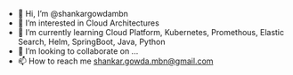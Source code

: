 - 👋 Hi, I’m @shankargowdambn
- 👀 I’m interested in Cloud Architectures
- 🌱 I’m currently learning Cloud Platform, Kubernetes, Promethous, Elastic Search, Helm, SpringBoot, Java, Python
- 💞️ I’m looking to collaborate on ...
- 📫 How to reach me shankar.gowda.mbn@gmail.com

<!---
shankargowdambn/shankargowdambn is a ✨ special ✨ repository because its `README.md` (this file) appears on your GitHub profile.
You can click the Preview link to take a look at your changes.
--->
